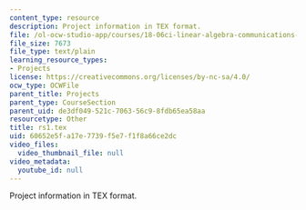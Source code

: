 ```yaml
---
content_type: resource
description: Project information in TEX format.
file: /ol-ocw-studio-app/courses/18-06ci-linear-algebra-communications-intensive-spring-2004/60652e5fa17e7739f5e7f1f8a66ce2dc_rs1.tex
file_size: 7673
file_type: text/plain
learning_resource_types:
- Projects
license: https://creativecommons.org/licenses/by-nc-sa/4.0/
ocw_type: OCWFile
parent_title: Projects
parent_type: CourseSection
parent_uid: de3df049-521c-7063-56c9-8fdb65ea58aa
resourcetype: Other
title: rs1.tex
uid: 60652e5f-a17e-7739-f5e7-f1f8a66ce2dc
video_files:
  video_thumbnail_file: null
video_metadata:
  youtube_id: null
---
```

Project information in TEX format.